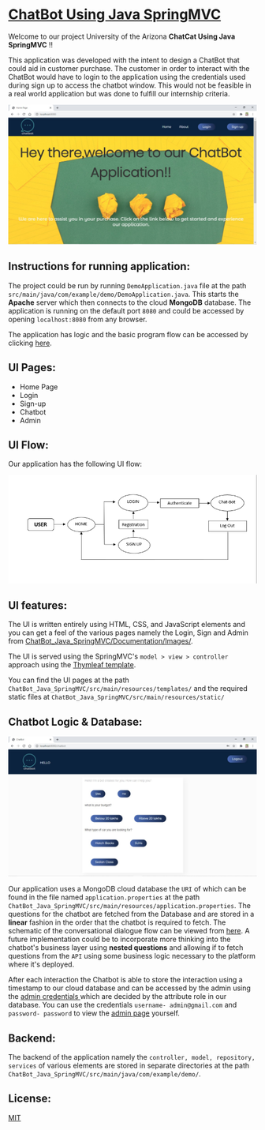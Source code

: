 # [ChatBot Using Java SpringMVC](https://github.com/null-buster/ChatBot_Java_SpringMVC)
Welcome to our project University of the Arizona **ChatCat Using Java SpringMVC** !!

This application was developed with the intent to design a ChatBot that could aid in customer purchase. The customer in order to interact with the ChatBot would have to login to the application using the credentials used during sign up to access the chatbot window. This would not be feasible in a real world application but was done to fulfill our internship criteria.

![Home Page](https://github.com/null-buster/ChatBot_Java_SpringMVC/raw/master/Documentation/Images/Home_Page.jpeg)

## Instructions for running application:
The project could be run by running `DemoApplication.java` file at the path `src/main/java/com/example/demo/DemoApplication.java`. This starts the **Apache** server which then connects to the cloud **MongoDB** database. The application is running on the default port `8080` and could be accessed by opening `localhost:8080` from any browser. 

The application has logic and the basic program flow can be accessed by clicking [here](https://github.com/null-buster/ChatBot_Java_SpringMVC/blob/master/Documentation/Images/Chatbot_Spring_Flowchart.jpg).

## UI Pages:

* Home Page
* Login
* Sign-up
* Chatbot
* Admin


## UI Flow:

 Our application has the following UI flow:

![UI Flow](https://github.com/null-buster/ChatBot_Java_SpringMVC/blob/master/Documentation/Images/Chatbot_Flow.png)

## UI features:
The UI is written entirely using HTML, CSS, and JavaScript elements and you can get a feel of the various pages namely the Login, Sign and Admin from [ ChatBot_Java_SpringMVC/Documentation/Images/](https://github.com/null-buster/ChatBot_Java_SpringMVC/tree/master/Documentation/Images). 

The UI is served using the SpringMVC's `model > view > controller` approach using the [Thymleaf template](https://www.thymeleaf.org/). 

You can find the UI pages at the path `ChatBot_Java_SpringMVC/src/main/resources/templates/` and the required static files at `ChatBot_Java_SpringMVC/src/main/resources/static/`

## Chatbot Logic & Database:

![ChatBot in action](https://github.com/null-buster/ChatBot_Java_SpringMVC/blob/master/Documentation/Images/ChatBot_In_Action.jpeg)

Our application uses a MongoDB cloud database the `URI` of which can be found in the file named `application.properties` at the path `
ChatBot_Java_SpringMVC/src/main/resources/application.properties `. The questions for the chatbot are fetched from the Database and are stored in a **linear** fashion in the order that the chatbot is required to fetch. The schematic of the conversational dialogue flow can be viewed from [here](https://github.com/null-buster/ChatBot_Java_SpringMVC/blob/master/Documentation/Chatbot_Dialogue_Flowchart.pdf). A future implementation could be to incorporate more thinking into the chatbot's business layer using **nested questions** and allowing if to fetch questions from the `API` using some business logic necessary to the platform where it's deployed.

After each interaction the Chatbot is able to store the interaction using a timestamp to our cloud database and can be accessed by the admin using the [admin credentials ](https://github.com/null-buster/ChatBot_Java_SpringMVC/blob/master/Documentation/Images/Admin_credentials.jpeg)which are decided by the attribute role in our database. You can use the credentials `username- admin@gmail.com` and `password- password` to view the [admin page](https://github.com/null-buster/ChatBot_Java_SpringMVC/blob/master/Documentation/Images/Admin%20Page.jpeg) yourself.

## Backend:
The backend of the application namely the `controller, model, repository, services` of various elements are stored in separate directories at the path `ChatBot_Java_SpringMVC/src/main/java/com/example/demo/`.

## License:
[MIT](https://github.com/null-buster/ChatBot_Java_SpringMVC/blob/master/LICENSE)

